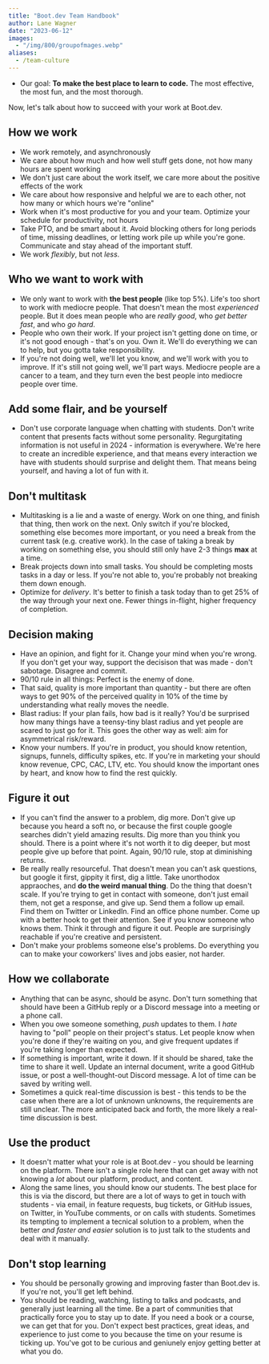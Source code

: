 ```yaml
---
title: "Boot.dev Team Handbook"
author: Lane Wagner
date: "2023-06-12"
images:
  - "/img/800/groupofmages.webp"
aliases:
  - /team-culture
---
```


- Our goal: **To make the best place to learn to code.** The most effective, the most fun, and the most thorough.

Now, let's talk about how to succeed with your work at Boot.dev.

## How we work

- We work remotely, and asynchronously
- We care about how much and how well stuff gets done, not how many hours are spent working
- We don't just care about the work itself, we care more about the positive effects of the work
- We care about how responsive and helpful we are to each other, not how many or which hours we're "online"
- Work when it's most productive for you and your team. Optimize your schedule for productivity, not hours
- Take PTO, and be smart about it. Avoid blocking others for long periods of time, missing deadlines, or letting work pile up while you're gone. Communicate and stay ahead of the important stuff.
- We work *flexibly*, but not *less*.
  
## Who we want to work with

- We only want to work with **the best people** (like top 5%). Life's too short to work with mediocre people. That doesn't mean the most *experienced* people. But it does mean people who are *really good*, who *get better fast*, and who *go hard*.
- People who own their work. If your project isn't getting done on time, or it's not good enough - that's on you. Own it. We'll do everything we can to help, but you gotta take responsibility.
- If you're not doing well, we'll let you know, and we'll work with you to improve. If it's still not going well, we'll part ways. Mediocre people are a cancer to a team, and they turn even the best people into mediocre people over time.

## Add some flair, and be yourself

- Don't use corporate language when chatting with students. Don't write content that presents facts without some personality. Regurgitating information is not useful in 2024 - information is everywhere. We're here to create an incredible experience, and that means every interaction we have with students should surprise and delight them. That means being yourself, and having a lot of fun with it.

## Don't multitask

- Multitasking is a lie and a waste of energy. Work on one thing, and finish that thing, then work on the next. Only switch if you're blocked, something else becomes more important, or you need a break from the current task (e.g. creative work). In the case of taking a break by working on something else, you should still only have 2-3 things **max** at a time.
- Break projects down into small tasks. You should be completing mosts tasks in a day or less. If you're not able to, you're probably not breaking them down enough.
- Optimize for *delivery*. It's better to finish a task today than to get 25% of the way through your next one. Fewer things in-flight, higher frequency of completion.

## Decision making

- Have an opinion, and fight for it. Change your mind when you're wrong. If you don't get your way, support the decisison that was made - don't sabotage. Disagree and commit.
- 90/10 rule in all things: Perfect is the enemy of done.
- That said, quality is more important than quantity - but there are often ways to get 90% of the perceived quality in 10% of the time by understanding what really moves the needle.
- Blast radius: If your plan fails, how bad is it really? You'd be surprised how many things have a teensy-tiny blast radius and yet people are scared to just go for it. This goes the other way as well: aim for asymmetrical risk/reward.
- Know your numbers. If you're in product, you should know retention, signups, funnels, difficulty spikes, etc. If you're in marketing your should know revenue, CPC, CAC, LTV, etc. You should know the important ones by heart, and know how to find the rest quickly.

## Figure it out

- If you can't find the answer to a problem, dig more. Don't give up because you heard a soft no, or because the first couple google searches didn't yield amazing results. Dig more than you think you should. There is a point where it's not worth it to dig deeper, but most people give up before that point. Again, 90/10 rule, stop at diminishing returns.
- Be really really resourceful. That doesn't mean you can't ask questions, but google it first, gippity it first, dig a little. Take unorthodox appraoches, and **do the weird manual thing**. Do the thing that doesn't scale. If you're trying to get in contact with someone, don't just email them, not get a response, and give up. Send them a follow up email. Find them on Twitter or LinkedIn. Find an office phone number. Come up with a better hook to get their attention. See if you know someone who knows them. Think it through and figure it out. People are surprisingly reachable if you're creative and persistent.
- Don't make your problems someone else's problems. Do everything you can to make your coworkers' lives and jobs easier, not harder.

## How we collaborate

- Anything that can be async, should be async. Don't turn something that should have been a GitHub reply or a Discord message into a meeting or a phone call.
- When you owe someone something, *push* updates to them. I *hate* having to "poll" people on their project's status. Let people know when you're done if they're waiting on you, and give frequent updates if you're taking longer than expected.
- If something is important, write it down. If it should be shared, take the time to share it well. Update an internal document, write a good GitHub issue, or post a well-thought-out Discord message. A lot of time can be saved by writing well.
- Sometimes a quick real-time discussion is best - this tends to be the case when there are a lot of unknown unknowns, the requirements are still unclear. The more anticipated back and forth, the more likely a real-time discussion is best.

## Use the product

- It doesn't matter what your role is at Boot.dev - you should be learning on the platform. There isn't a single role here that can get away with not knowing a *lot* about our platform, product, and content.
- Along the same lines, you should know our students. The best place for this is via the discord, but there are a lot of ways to get in touch with students - via email, in feature requests, bug tickets, or GitHub issues, on Twitter, in YouTube comments, or on calls with students. Sometimes its tempting to implement a tecnical solution to a problem, when the better *and faster and easier* solution is to just talk to the students and deal with it manually.

## Don't stop learning

- You should be personally growing and improving faster than Boot.dev is. If you're not, you'll get left behind.
- You should be reading, watching, listing to talks and podcasts, and generally just learning all the time. Be a part of communities that practically force you to stay up to date. If you need a book or a course, we can get that for you. Don't expect best practices, great ideas, and experience to just come to you because the time on your resume is ticking up. You've got to be curious and geniunely enjoy getting better at what you do.
